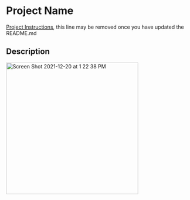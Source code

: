 # Project Name

[Project Instructions](./INSTRUCTIONS.md), this line may be removed once you have updated the README.md

## Description

<img width="360" alt="Screen Shot 2021-12-20 at 1 22 38 PM" src="https://user-images.githubusercontent.com/85810386/147122780-699dc8a5-a024-47fe-84b6-fe11802cd3a4.png">
